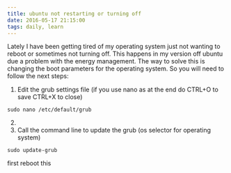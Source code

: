 ```yaml
---
title: ubuntu not restarting or turning off 
date: 2016-05-17 21:15:00
tags: daily, learn
---
```

Lately I have been getting tired of my operating system just not wanting to reboot or sometimes not turning off. This happens in my version off ubuntu due a problem with the energy management. 
The way to solve this is changing the boot parameters for the operating system. So you will need to follow the next steps:
1. Edit the grub settings file (if you use nano as at the end do CTRL+O to save CTRL+X to close)
```
sudo nano /etc/default/grub
```
2.
3. Call the command line to update the grub (os selector for operating system)
```
sudo update-grub
```
first reboot this 
